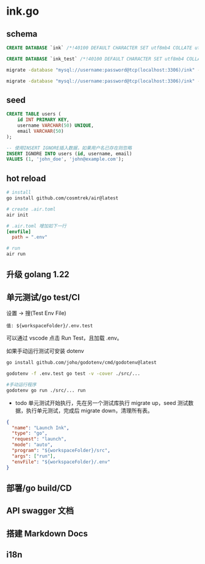 # ink.go

## schema

```sql
CREATE DATABASE `ink` /*!40100 DEFAULT CHARACTER SET utf8mb4 COLLATE utf8mb4_unicode_ci */ /*!80016 DEFAULT ENCRYPTION='N' */;

CREATE DATABASE `ink_test` /*!40100 DEFAULT CHARACTER SET utf8mb4 COLLATE utf8mb4_unicode_ci */ /*!80016 DEFAULT ENCRYPTION='N' */;
```

```bash
migrate -database "mysql://username:password@tcp(localhost:3306)/ink" -path db/migrations up
```

```bash
migrate -database "mysql://username:password@tcp(localhost:3306)/ink" -path db/migrations down
```

## seed

```sql
CREATE TABLE users (
    id INT PRIMARY KEY,
    username VARCHAR(50) UNIQUE,
    email VARCHAR(50)
);

-- 使用INSERT IGNORE插入数据，如果用户名已存在则忽略
INSERT IGNORE INTO users (id, username, email)
VALUES (1, 'john_doe', 'john@example.com');
```

## hot reload

```bash
# install
go install github.com/cosmtrek/air@latest

# create .air.toml
air init
```

```toml
# .air.toml 增加如下一行
[envfile]
  path = ".env"
```

```bash
# run
air run
```

## 升级 golang 1.22

## 单元测试/go test/CI

设置 -> 搜(Test Env File)

`值: ${workspaceFolder}/.env.test`

可以通过 vscode 点击 Run Test，且加载 .env。

如果手动运行测试可安装 dotenv

```bash
go install github.com/joho/godotenv/cmd/godotenv@latest

godotenv -f .env.test go test -v -cover ./src/...

#手动运行程序
godotenv go run ./src/... run
```

- todo 单元测试开始执行，先在另一个测试库执行 migrate up，seed 测试数据，执行单元测试，完成后 migrate down，清理所有表。

```json
{
  "name": "Launch Ink",
  "type": "go",
  "request": "launch",
  "mode": "auto",
  "program": "${workspaceFolder}/src",
  "args": ["run"],
  "envFile": "${workspaceFolder}/.env"
}
```

## 部署/go build/CD

## API swagger 文档

## 搭建 Markdown Docs

## i18n

